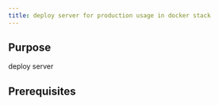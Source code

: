 ```yaml
---
title: deploy server for production usage in docker stack
---
```


## Purpose

deploy server

## Prerequisites
